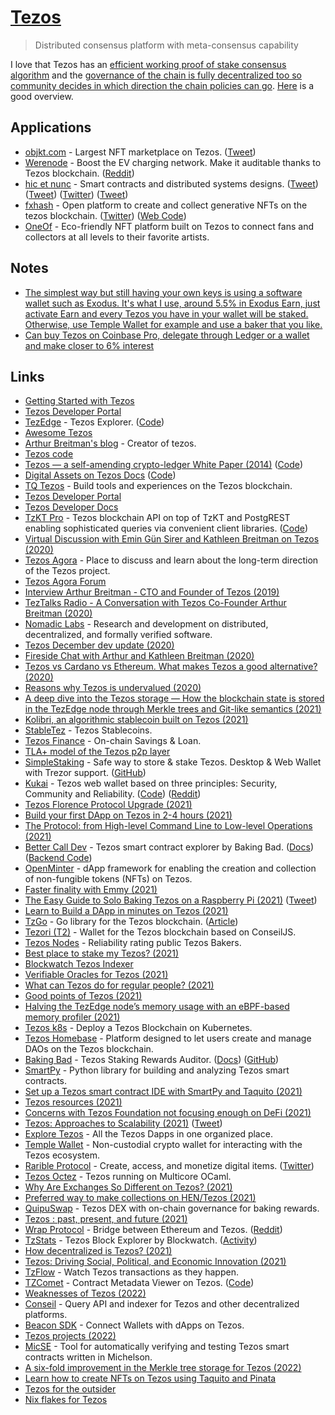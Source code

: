 # [Tezos](https://tezos.com/)

> Distributed consensus platform with meta-consensus capability

I love that Tezos has an [efficient working proof of stake consensus algorithm](https://tezos.gitlab.io/008/proof_of_stake.html) and the [governance of the chain is fully decentralized too so community decides in which direction the chain policies can go](https://www.reddit.com/r/tezos/comments/p8kdta/tezos_marketing_is_amazing_does_the_tech_back_it/). [Here](https://twitter.com/ArthurB/status/1510347752068325380) is a good overview.

## Applications

- [objkt.com](https://objkt.com/) - Largest NFT marketplace on Tezos. ([Tweet](https://twitter.com/objktcom/status/1458853223490592774))
- [Werenode](http://werenode.com/index.html) - Boost the EV charging network. Make it auditable thanks to Tezos blockchain. ([Reddit](https://www.reddit.com/r/tezos/comments/l3o4cr/werenode/))
- [hic et nunc](https://hicetnunc.art/) - Smart contracts and distributed systems designs. ([Tweet](https://twitter.com/matdryhurst/status/1458966893503594500)) ([Tweet](https://twitter.com/sableRaph/status/1459151151119704069)) ([Twitter](https://twitter.com/hen_community)) ([Tweet](https://twitter.com/hen_community/status/1461116691589394435))
- [fxhash](https://www.fxhash.xyz/) - Open platform to create and collect generative NFTs on the tezos blockchain. ([Twitter](https://twitter.com/fx_hash_)) ([Web Code](https://github.com/fxhash/fxhash-website))
- [OneOf](https://www.oneof.com/) - Eco-friendly NFT platform built on Tezos to connect fans and collectors at all levels to their favorite artists.

## Notes

- [The simplest way but still having your own keys is using a software wallet such as Exodus. It's what I use, around 5.5% in Exodus Earn, just activate Earn and every Tezos you have in your wallet will be staked. Otherwise, use Temple Wallet for example and use a baker that you like.](https://www.reddit.com/r/tezos/comments/njtn3h/best_place_to_stake_my_tezos/)
- [Can buy Tezos on Coinbase Pro, delegate through Ledger or a wallet and make closer to 6% interest](https://www.reddit.com/r/tezos/comments/qh2mrb/can_someone_share_some_knowledge_about_tezos/)

## Links

- [Getting Started with Tezos](https://tezos.com/learn/getting-started/)
- [Tezos Developer Portal](https://tezos.com/developer-portal/)
- [TezEdge](https://tezedge.com) - Tezos Explorer. ([Code](https://github.com/simplestaking/tezedge))
- [Awesome Tezos](https://github.com/jnaulty/awesome-tezos)
- [Arthur Breitman's blog](https://ex.rs/) - Creator of tezos.
- [Tezos code](https://gitlab.com/tezos/tezos)
- [Tezos — a self-amending crypto-ledger White Paper (2014)](https://tezos.com/static/white_paper-2dc8c02267a8fb86bd67a108199441bf.pdf) ([Code](https://github.com/tezos/tezos-papers))
- [Digital Assets on Tezos Docs](https://assets.tqtezos.com/docs/intro/) ([Code](https://github.com/tqtezos/assets.tqtezos.com))
- [TQ Tezos](https://tqtezos.com/) - Build tools and experiences on the Tezos blockchain.
- [Tezos Developer Portal](https://developers.tezos.com/)
- [Tezos Developer Docs](https://tezos.gitlab.io/index.html)
- [TzKT Pro](https://pro.tzkt.io/) - Tezos blockchain API on top of TzKT and PostgREST enabling sophisticated queries via convenient client libraries. ([Code](https://github.com/baking-bad/tzkt))
- [Virtual Discussion with Emin Gün Sirer and Kathleen Breitman on Tezos (2020)](https://www.youtube.com/watch?v=5pvniYzV5hc)
- [Tezos Agora](https://www.tezosagora.org/) - Place to discuss and learn about the long-term direction of the Tezos project.
- [Tezos Agora Forum](https://forum.tezosagora.org/)
- [Interview Arthur Breitman - CTO and Founder of Tezos (2019)](https://www.youtube.com/watch?v=TxF59TGT7bg)
- [TezTalks Radio - A Conversation with Tezos Co-Founder Arthur Breitman (2020)](https://www.youtube.com/watch?v=nSdnUK5WVSQ)
- [Nomadic Labs](https://www.nomadic-labs.com/) - Research and development on distributed, decentralized, and formally verified software.
- [Tezos December dev update (2020)](https://www.youtube.com/watch?v=23BhRSbE46I)
- [Fireside Chat with Arthur and Kathleen Breitman (2020)](https://www.youtube.com/watch?v=JaC4yDcQWQI)
- [Tezos vs Cardano vs Ethereum. What makes Tezos a good alternative? (2020)](https://www.reddit.com/r/tezos/comments/keh72t/tezos_vs_cardano_vs_ethereum_what_makes_tezos_a/)
- [Reasons why Tezos is undervalued (2020)](https://www.reddit.com/r/tezos/comments/k9bevl/compared_to_the_top_ten_projects_such_as_cardano/gf4h7sy/)
- [A deep dive into the Tezos storage — How the blockchain state is stored in the TezEdge node through Merkle trees and Git-like semantics (2021)](https://medium.com/simplestaking/a-deep-dive-into-the-tezos-storage-how-the-blockchain-state-is-stored-in-the-tezedge-node-3166cbd06ca2)
- [Kolibri, an algorithmic stablecoin built on Tezos (2021)](https://kolibri-xtz.medium.com/hello-kolibri-4c6d76046a8b)
- [StableTez](https://stabletez.com/) - Tezos Stablecoins.
- [Tezos Finance](https://tezos.finance/) - On-chain Savings & Loan.
- [TLA+ model of the Tezos p2p layer](https://github.com/simplestaking/model-p2p)
- [SimpleStaking](https://simplestaking.com/) - Safe way to store & stake Tezos. Desktop & Web Wallet with Trezor support. ([GitHub](https://github.com/simplestaking))
- [Kukai](https://wallet.kukai.app/) - Tezos web wallet based on three principles: Security, Community and Reliability. ([Code](https://github.com/kukai-wallet/kukai)) ([Reddit](https://www.reddit.com/r/tezos/comments/lx60jf/tezos_is_about_to_explode_on_twitter/))
- [Tezos Florence Protocol Upgrade (2021)](https://forum.tezosagora.org/t/florence-our-next-protocol-upgrade-proposal/2816)
- [Build your first DApp on Tezos in 2-4 hours (2021)](https://styts.com/your-first-tezos-dapp/)
- [The Protocol: from High-level Command Line to Low-level Operations (2021)](https://blog.nomadic-labs.com/the-protocol-from-high-level-command-line-to-low-level-operations.html)
- [Better Call Dev](https://better-call.dev/) - Tezos smart contract explorer by Baking Bad. ([Docs](https://better-call.dev/docs)) ([Backend Code](https://github.com/baking-bad/bcdhub))
- [OpenMinter](https://github.com/tqtezos/minter) - dApp framework for enabling the creation and collection of non-fungible tokens (NFTs) on Tezos.
- [Faster finality with Emmy (2021)](https://blog.nomadic-labs.com/faster-finality-with-emmy.html)
- [The Easy Guide to Solo Baking Tezos on a Raspberry Pi (2021)](https://imthemule.medium.com/the-easy-guide-to-solo-baking-tezos-on-a-raspberry-pi-f255e48dfbf0) ([Tweet](https://twitter.com/mattdesl/status/1392585351600934913))
- [Learn to Build a DApp in minutes on Tezos (2021)](https://forum.tezosagora.org/t/learn-to-build-a-dapp-in-minutes-on-tezos/3137)
- [TzGo](https://github.com/blockwatch-cc/tzgo) - Go library for the Tezos blockchain. ([Article](https://blockwatch.cc/blog/introducing-tzgo-a-low-level-golang-library-for-tezos/))
- [Tezori (T2)](https://github.com/Cryptonomic/T2) - Wallet for the Tezos blockchain based on ConseilJS.
- [Tezos Nodes](https://tezos-nodes.com/) - Reliability rating public Tezos Bakers.
- [Best place to stake my Tezos? (2021)](https://www.reddit.com/r/tezos/comments/njtn3h/best_place_to_stake_my_tezos/)
- [Blockwatch Tezos Indexer](https://github.com/blockwatch-cc/tzindex)
- [Verifiable Oracles for Tezos (2021)](https://ubinetic.medium.com/oracles-by-ubinetic-1f358779425)
- [What can Tezos do for regular people? (2021)](https://www.reddit.com/r/tezos/comments/nqb6ow/what_can_tezos_do_for_regular_people/)
- [Good points of Tezos (2021)](https://twitter.com/kevinrose/status/1411713135665291266)
- [Halving the TezEdge node’s memory usage with an eBPF-based memory profiler (2021)](https://medium.com/tezedge/halving-the-tezedge-nodes-memory-usage-with-an-ebpf-based-memory-profiler-2bfd32f94f69)
- [Tezos k8s](https://github.com/tqtezos/tezos-k8s) - Deploy a Tezos Blockchain on Kubernetes.
- [Tezos Homebase](https://github.com/dOrgTech/homebase-app) - Platform designed to let users create and manage DAOs on the Tezos blockchain.
- [Baking Bad](https://baking-bad.org/) - Tezos Staking Rewards Auditor. ([Docs](https://baking-bad.org/docs/)) ([GitHub](https://github.com/baking-bad))
- [SmartPy](https://smartpy.io/) - Python library for building and analyzing Tezos smart contracts.
- [Set up a Tezos smart contract IDE with SmartPy and Taquito (2021)](https://levelup.gitconnected.com/set-up-a-tezos-smart-contract-ide-with-smartpy-and-taquito-32fe445d274)
- [Tezos resources (2021)](https://www.reddit.com/r/tezos/comments/q7wxjx/the_numbers_of_tezos_developers_and_lack_of/)
- [Concerns with Tezos Foundation not focusing enough on DeFi (2021)](https://www.reddit.com/r/tezos/comments/qfpu1b/a_word_from_sr_staff_engineer_from_coinbase_about/)
- [Tezos: Approaches to Scalability (2021)](https://www.youtube.com/watch?v=oqBSs0DSuzQ) ([Tweet](https://twitter.com/epolynya/status/1446110487633031181))
- [Explore Tezos](https://exploretezos.com/) - All the Tezos Dapps in one organized place.
- [Temple Wallet](https://github.com/madfish-solutions/templewallet-mobile) - Non-custodial crypto wallet for interacting with the Tezos ecosystem.
- [Rarible Protocol](https://rarible.org/) - Create, access, and monetize digital items. ([Twitter](https://twitter.com/raribledao))
- [Tezos Octez](https://github.com/ocaml-multicore/tezos) - Tezos running on Multicore OCaml.
- [Why Are Exchanges So Different on Tezos? (2021)](https://story.madfish.solutions/why-are-exchanges-so-different-on-tezos/)
- [Preferred way to make collections on HEN/Tezos (2021)](https://twitter.com/thomasp85/status/1455821645676007424)
- [QuipuSwap](https://quipuswap.com/swap) - Tezos DEX with on-chain governance for baking rewards.
- [Tezos : past, present, and future (2021)](https://www.youtube.com/watch?v=lo1bYTLmQFg)
- [Wrap Protocol](https://app.tzwrap.com/wrap) - Bridge between Ethereum and Tezos. ([Reddit](https://www.reddit.com/r/tezos/comments/qs5lh8/how_to_convert_eth_to_tezos/hkbks23/))
- [TzStats](https://tzstats.com/) - Tezos Block Explorer by Blockwatch. ([Activity](https://tzstats.com/activity))
- [How decentralized is Tezos? (2021)](https://www.reddit.com/r/tezos/comments/qwm92e/how_much_decentralized_is_tezos/)
- [Tezos: Driving Social, Political, and Economic Innovation (2021)](https://www.youtube.com/watch?v=UwpvrgaOFB8)
- [TzFlow](https://tzflow.com/) - Watch Tezos transactions as they happen.
- [TZComet](https://tzcomet.io/#/explorer) - Contract Metadata Viewer on Tezos. ([Code](https://github.com/oxheadalpha/TZComet))
- [Weaknesses of Tezos (2022)](https://www.reddit.com/r/tezos/comments/ruje5a/i_dont_think_tezos_can_compete_my_honest_thoughts/)
- [Conseil](https://github.com/Cryptonomic/Conseil) - Query API and indexer for Tezos and other decentralized platforms.
- [Beacon SDK](https://github.com/airgap-it/beacon-sdk) - Connect Wallets with dApps on Tezos.
- [Tezos projects (2022)](https://twitter.com/LukesBeard/status/1490151918483746826)
- [MicSE](https://github.com/kupl/MicSE) - Tool for automatically verifying and testing Tezos smart contracts written in Michelson.
- [A six-fold improvement in the Merkle tree storage for Tezos (2022)](https://medium.com/tezedge/prevent-the-loss-of-baking-rewards-with-the-6-times-faster-and-more-stable-tezedge-context-storage-ade5714228b5)
- [Learn how to create NFTs on Tezos using Taquito and Pinata](https://github.com/claudebarde/taquito-pinata-tezos-nft)
- [Tezos for the outsider](https://twitter.com/ArthurB/status/1510347752068325380)
- [Nix flakes for Tezos](https://github.com/marigold-dev/tezos-nix)